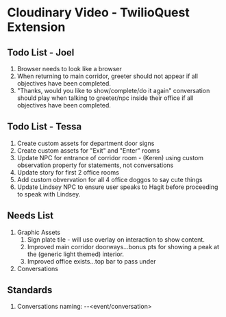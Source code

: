 # Cloudinary Video - TwilioQuest Extension

## Todo List - Joel
1. Browser needs to look like a browser
1. When returning to main corridor, greeter should not appear if all objectives have been completed.
1. "Thanks, would you like to show/complete/do it again" conversation should play when talking to greeter/npc inside their office if all objectives have been completed.

## Todo List - Tessa
1. Create custom assets for department door signs
1. Create custom assets for "Exit" and "Enter" rooms
1. Update NPC for entrance of corridor room - (Keren) using custom observation property for statements, not conversations
1. Update story for first 2 office rooms
1. Add custom obvervation for all 4 office doggos to say cute things
1. Update Lindsey NPC to ensure user speaks to Hagit before proceeding to speak with Lindsey.

## Needs List
1. Graphic Assets
    1. Sign plate tile - will use overlay on interaction to show content. 
    1. Improved main corridor doorways...bonus pts for showing a peak at the (generic light themed) interior.
    1. Improved office exists...top bar to pass under
1. Conversations

## Standards
1. Conversations naming: <mission>-<actor>-<event/conversation>
